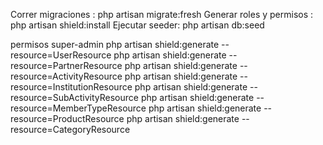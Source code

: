 Correr migraciones : php artisan migrate:fresh
Generar roles y permisos : php artisan shield:install
Ejecutar seeder: php artisan db:seed


permisos super-admin
php artisan shield:generate --resource=UserResource
php artisan shield:generate --resource=PartnerResource
php artisan shield:generate --resource=ActivityResource
php artisan shield:generate --resource=InstitutionResource
php artisan shield:generate --resource=SubActivityResource
php artisan shield:generate --resource=MemberTypeResource
php artisan shield:generate --resource=ProductResource
php artisan shield:generate --resource=CategoryResource
